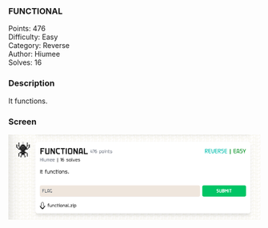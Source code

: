 ### FUNCTIONAL

Points: 476 \
Difficulty: Easy \
Category: Reverse \
Author: Hiumee \
Solves: 16

### Description

It functions.

### Screen

![](img/task.png)

